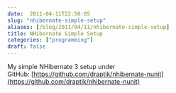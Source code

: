 ```yaml
---
date:  2011-04-11T22:50:05
slug: "nhibernate-simple-setup"
aliases: [/blog/2011/04/11/nhibernate-simple-setup]
title: NHibernate Simple Setup
categories: ["programming"]
draft: false
---
```


My simple NHibernate 3 setup under GitHub: [https://github.com/draptik/nhibernate-nunit](https://github.com/draptik/nhibernate-nunit)
